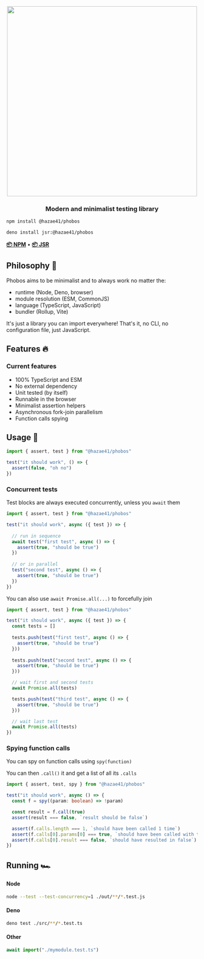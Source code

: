 <div align="center">
<img width="500" src="https://user-images.githubusercontent.com/4405263/208164108-5be58f53-a29b-46b3-be90-3886f4afc32d.png" />
</div>
<h3 align="center">
Modern and minimalist testing library
</h3>

```bash
npm install @hazae41/phobos
```

```bash
deno install jsr:@hazae41/phobos
```

[**📦 NPM**](https://www.npmjs.com/package/@hazae41/phobos) • [**📦 JSR**](https://jsr.io/@hazae41/phobos)

## Philosophy 🧠

Phobos aims to be minimalist and to always work no matter the:
- runtime (Node, Deno, browser)
- module resolution (ESM, CommonJS)
- language (TypeScript, JavaScript)
- bundler (Rollup, Vite)

It's just a library you can import everywhere! That's it, no CLI, no configuration file, just JavaScript.

## Features 🔥

### Current features

- 100% TypeScript and ESM
- No external dependency
- Unit tested (by itself)
- Runnable in the browser
- Minimalist assertion helpers
- Asynchronous fork-join parallelism
- Function calls spying

## Usage 🚀

```typescript
import { assert, test } from "@hazae41/phobos"

test("it should work", () => {
  assert(false, "oh no")
})
```

### Concurrent tests

Test blocks are always executed concurrently, unless you `await` them

```typescript
import { assert, test } from "@hazae41/phobos"

test("it should work", async ({ test }) => {
  
  // run in sequence
  await test("first test", async () => {
    assert(true, "should be true")
  })
  
  // or in parallel
  test("second test", async () => {
    assert(true, "should be true")
  })
})
```

You can also use `await Promise.all(...)` to forcefully join

```typescript
import { assert, test } from "@hazae41/phobos"

test("it should work", async ({ test }) => {
  const tests = []
  
  tests.push(test("first test", async () => {
    assert(true, "should be true")
  }))
  
  tests.push(test("second test", async () => {
    assert(true, "should be true")
  }))

  // wait first and second tests
  await Promise.all(tests)

  tests.push(test("third test", async () => {
    assert(true, "should be true")
  }))

  // wait last test
  await Promise.all(tests)
})
```

### Spying function calls

You can spy on function calls using `spy(function)`

You can then `.call()` it and get a list of all its `.calls`

```typescript
import { assert, test, spy } from "@hazae41/phobos"

test("it should work", async () => {
  const f = spy((param: boolean) => !param)

  const result = f.call(true)
  assert(result === false, `result should be false`)

  assert(f.calls.length === 1, `should have been called 1 time`)
  assert(f.calls[0].params[0] === true, `should have been called with true`)
  assert(f.calls[0].result === false, `should have resulted in false`)
})
```

## Running 🏎️

#### Node

```bash
node --test --test-concurrency=1 ./out/**/*.test.js
```

#### Deno

```bash
deno test ./src/**/*.test.ts
```

#### Other

```typescript
await import("./mymodule.test.ts")
```
